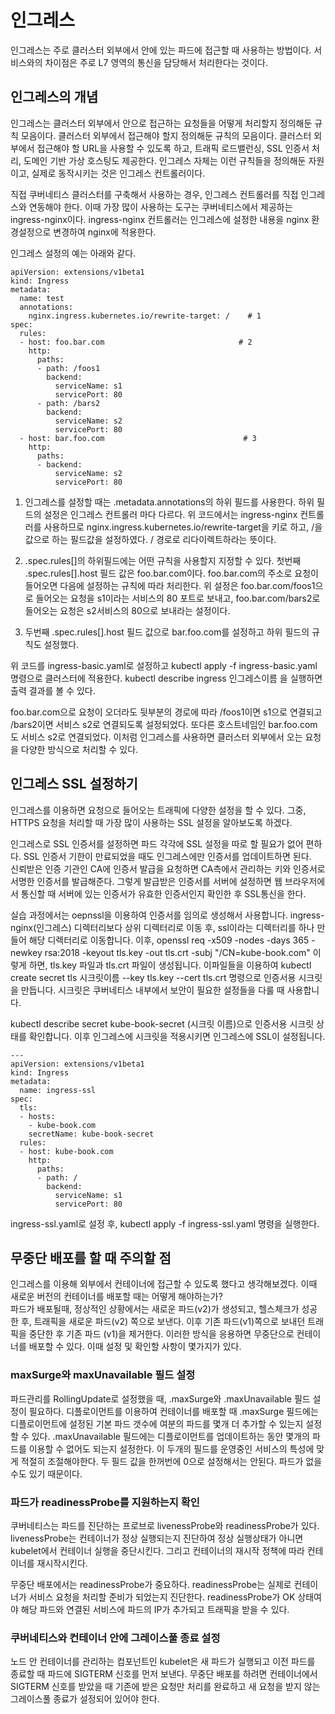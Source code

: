 # 인그레스

인그레스는 주로 클러스터 외부에서 안에 있는 파드에 접근할 때 사용하는 방법이다. 서비스와의 차이점은 주로 L7 영역의 통신을 담당해서 처리한다는 것이다. 

## 인그레스의 개념

인그레스는 클러스터 외부에서 안으로 접근하는 요청들을 어떻게 처리할지 정의해둔 규칙 모음이다. 클러스터 외부에서 접근해야 할지 정의해둔 규칙의 모음이다. 클러스터 외부에서 접근해야
할 URL을 사용할 수 있도록 하고, 트래픽 로드밸런싱, SSL 인증서 처리, 도메인 기반 가상 호스팅도 제공한다. 인그레스 자체는 이런 규칙들을 정의해둔
자원이고, 실제로 동작시키는 것은 인그레스 컨트롤러이다.  

직접 쿠버네티스 클러스터를 구축해서 사용하는 경우, 인그레스 컨트롤러를 직접 인그레스와 연동해야 한다. 이때 가장 많이 사용하는 도구는 쿠버네티스에서 제공하는 ingress-nginx이다. ingress-nginx 컨트롤러는 인그레스에 설정한 내용을 nginx 환경설정으로 변경하여 nginx에 적용한다.  

인그레스 설정의 예는 아래와 같다.  

~~~
apiVersion: extensions/v1beta1
kind: Ingress
metadata:
  name: test
  annotations:
    nginx.ingress.kubernetes.io/rewrite-target: /    # 1
spec:
  rules:
  - host: foo.bar.com                              # 2
    http:
      paths:
      - path: /foos1
        backend:
          serviceName: s1
          servicePort: 80                    
      - path: /bars2                          
        backend:
          serviceName: s2
          servicePort: 80
  - host: bar.foo.com                               # 3
    http:
      paths:
      - backend:
          serviceName: s2
          servicePort: 80
 ~~~
 
 1. 인그레스를 설정할 때는 .metadata.annotations의 하위 필드를 사용한다. 하위 필드의 설정은 인그레스 컨트롤러 마다 다르다. 위 코드에서는 ingress-nginx 컨트롤러를 사용하므로 nginx.ingress.kubernetes.io/rewrite-target을 키로 하고, /을 값으로 하는 필드값을 설정하였다. / 경로로 리다이렉트하라는 뜻이다.  
 
 2. .spec.rules[]의 하위필드에는 어떤 규칙을 사용할지 지정할 수 있다. 첫번째 .spec.rules[].host 필드 값은 foo.bar.com이다. foo.bar.com의 주소로 요청이 들어오면 다음에 설정하는 규칙에 따라 처리한다. 위 설정은 foo.bar.com/foos1으로 들어오는 요청을 s1이라는 서비스의 80 포트로 보내고, foo.bar.com/bars2로 들어오는 요청은 s2서비스의 80으로 보내라는 설정이다.  
 
 3. 두번째 .spec.rules[].host 필드 값으로 bar.foo.com를 설정하고 하위 필드의 규칙도 설정했다.  
 
 위 코드를 ingress-basic.yaml로 설정하고 kubectl apply -f ingress-basic.yaml 명령으로 클러스터에 적용한다. kubectl describe ingress 인그레스이름 을 실행하면 출력 결과를 볼 수 있다.  

foo.bar.com으로 요청이 오더라도 뒷부분의 경로에 따라 /foos1이면 s1으로 연결되고 /bars2이면 서비스 s2로 연결되도록 설정되었다. 또다른 호스트네임인 bar.foo.com도 서비스 s2로 연결되었다. 이처럼 인그레스를 사용하면 클러스터 외부에서 오는 요청을 다양한 방식으로 처리할 수 있다.  

## 인그레스 SSL 설정하기
인그레스를 이용하면 요청으로 들어오는 트래픽에 다양한 설정을 할 수 있다. 그중, HTTPS 요청을 처리할 때 가장 많이 사용하는 SSL 설정을 알아보도록 하겠다.  

인그레스로 SSL 인증서를 설정하면 파드 각각에 SSL 설정을 따로 할 필요가 없어 편하다. SSL 인증서 기한이 만료되었을 때도 인그레스에만 인증서를 업데이트하면 된다.  
신뢰받은 인증 기관인 CA에 인증서 발급을 요청하면 CA측에서 관리하는 키와 인증서로 서명한 인증서를 발급해준다. 그렇게 발급받은 인증서를 서버에 설정하면 웹 브라우저에서 통신할 때 서버에 있는 인증서가 유효한 인증서인지 확인한 후 SSL통신을 한다.  

실습 과정에서는 oepnssl을 이용하여 인증서를 임의로 생성해서 사용합니다. ingress-nginx(인그레스) 디렉터리보다 상위 디렉터리로 이동 후, ssl이라는 디렉터리를 하나 만들어 해당 디렉터리로 이동합니다. 이후, openssl req -x509 -nodes -days 365 -newkey rsa:2018 -keyout tls.key -out tls.crt -subj "/CN=kube-book.com" 이렇게 하면, tls.key 파일과 tls.crt 파일이 생성됩니다. 이파일들을 이용하여 kubectl create secret tls 시크릿이름 --key tls.key --cert tls.crt 명령으로 인증서용 시크릿을 만듭니다. 시크릿은 쿠버네티스 내부에서 보안이 필요한 설정들을 다룰 때 사용합니다.  

kubectl describe secret kube-book-secret (시크릿 이름)으로 인증서용 시크릿 상태를 확인합니다.  이후 인그레스에 시크릿을 적용시키면 인그레스에 SSL이 설정됩니다.  

~~~
---
apiVersion: extensions/v1beta1
kind: Ingress
metadata:
  name: ingress-ssl
spec:
  tls:
  - hosts:
    - kube-book.com
    secretName: kube-book-secret
  rules:
  - host: kube-book.com
    http:
      paths:
      - path: /
        backend:
          serviceName: s1
          servicePort: 80
~~~
ingress-ssl.yaml로 설정 후, kubectl apply -f ingress-ssl.yaml 명령을 실행한다.  

## 무중단 배포를 할 때 주의할 점
인그레스를 이용해 외부에서 컨테이너에 접근할 수 있도록 했다고 생각해보겠다. 이때 새로운 버전의 컨테이너를 배포할 때는 어떻게 해야하는가?  
파드가 배포될때, 정상적인 상황에서는 새로운 파드(v2)가 생성되고, 헬스체크가 성공한 후, 트래픽을 새로운 파드(v2) 쪽으로 보낸다. 이후 기존 파드(v1)쪽으로 보내던 트래픽을 중단한 후 기존 파드 (v1)을 제거한다. 이러한 방식을 응용하면 무중단으로 컨테이너를 배포할 수 있다. 이때 설정 및 확인할 사항이 몇가지가 있다.  

### maxSurge와 maxUnavailable 필드 설정
파드관리를 RollingUpdate로 설정했을 때, .maxSurge와 .maxUnavailable 필드 설정이 필요하다. 디플로이먼트를 이용하여 컨테이너를 배포할 때 .maxSurge 필드에는 디플로이먼트에 설정된 기본 파드 갯수에 여분의 파드를 몇개 더 추가할 수 있는지 설정할 수 있다. .maxUnavailable 필드에는 디플로이먼트를 업데이트하는 동안 몇개의 파드를 이용할 수 없어도 되는지 설정한다. 이 두개의 필드를 운영중인 서비스의 특성에 맞게 적절히 조절해야한다. 두 필드 값을 한꺼번에 0으로 설정해서는 안된다. 파드가 없을수도 있기 때문이다.  

### 파드가 readinessProbe를 지원하는지 확인
쿠버네티스는 파드를 진단하는 프로브로 livenessProbe와 readinessProbe가 있다. livenessProbe는 컨테이너가 정상 실행되는지 진단하여 정상 실행상태가 아니면 kubelet에서 컨테이너 실행을 중단시킨다. 그리고 컨테이너의 재시작 정책에 따라 컨테이너를 재시작시킨다.  

무중단 배포에서는 readinessProbe가 중요하다. readinessProbe는 실제로 컨테이너가 서비스 요청을 처리할 준비가 되었는지 진단한다. readinessProbe가 OK 상태여야 해당 파드와 연결된 서비스에 파드의 IP가 추가되고 트래픽을 받을 수 있다.

### 쿠버네티스와 컨테이너 안에 그레이스풀 종료 설정
노드 안 컨테이너를 관리하는 컴포넌트인 kubelet은 새 파드가 실행되고 이전 파드를 종료할 때 파드에 SIGTERM 신호를 먼저 보낸다. 무중단 배포를 하려면 컨테이너에서 SIGTERM 신호를 받았을 때 기존에 받은 요청만 처리를 완료하고 새 요청을 받지 않는 그레이스풀 종료가 설정되어 있어야 한다.  










